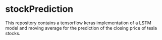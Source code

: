 # stockPrediction

This repository contains a tensorflow keras implementation of a LSTM model and moving average for the prediction of the closing price of tesla stocks.
